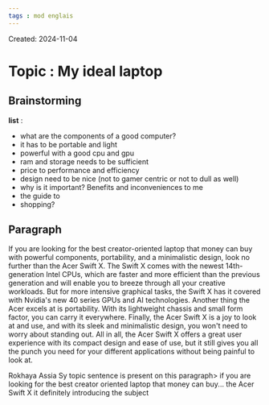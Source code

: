```yaml
---
tags : mod englais
---
```

Created: 2024-11-04

# Topic : **My ideal laptop**
## Brainstorming

**list** : 
- what are the components of a good computer?
- it has to be portable and light
- powerful with a good cpu and gpu
-  ram and storage needs to be sufficient
- price to performance and efficiency
- design need to be nice (not to gamer centric or not to dull as well)
- why is it important? Benefits and inconveniences to me
- the guide to
- shopping?

## Paragraph

If you are looking for the best creator-oriented laptop that money can buy with powerful components, portability, and a minimalistic design, look no further than the Acer Swift X. The Swift X comes with the newest 14th-generation Intel CPUs, which are faster and more efficient than the previous generation and will enable you to breeze through all your creative workloads. But for more intensive graphical tasks, the Swift X has it covered with Nvidia's new 40 series GPUs and AI technologies. Another thing the Acer excels at is portability. With its lightweight chassis and small form factor, you can carry it everywhere. Finally, the Acer Swift X is a joy to look at and use, and with its sleek and minimalistic design, you won't need to worry about standing out. All in all, the Acer Swift X offers a great user experience with its compact design and ease of use, but it still gives you all the punch you need for your different applications without being painful to look at.


Rokhaya Assia Sy 
topic sentence is present on this paragraph> if you are looking for the best creator oriented laptop that money can buy... the Acer Swift X it definitely introducing the subject 


